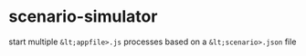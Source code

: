 # scenario-simulator
start multiple `&lt;appfile>.js` processes based on a `&lt;scenario>.json` file
